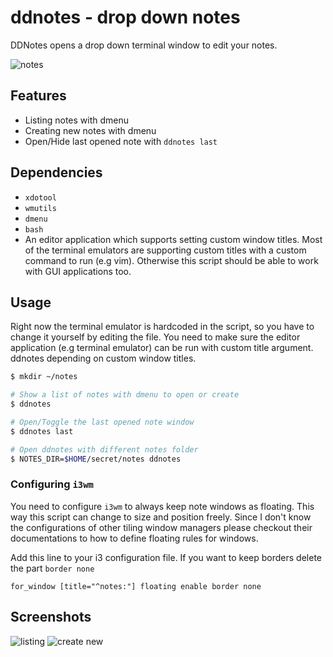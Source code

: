 # ddnotes - drop down notes

DDNotes opens a drop down terminal window to edit your notes.

![notes](https://raw.githubusercontent.com/umurgdk/ddnotes/master/screenshots/notewindow.png)

## Features

* Listing notes with dmenu
* Creating new notes with dmenu
* Open/Hide last opened note with `ddnotes last`

## Dependencies

* `xdotool`
* `wmutils`
* `dmenu`
* `bash`
* An editor application which supports setting custom window titles. Most of the terminal emulators are supporting custom titles with a custom command to run (e.g vim). Otherwise this script should be able to work with GUI applications too.

## Usage

Right now the terminal emulator is hardcoded in the script, so you have to change it yourself by editing the file. You need to make sure the editor application (e.g terminal emulator) can be run with custom title argument. ddnotes depending on custom window titles.

```bash
$ mkdir ~/notes

# Show a list of notes with dmenu to open or create
$ ddnotes

# Open/Toggle the last opened note window
$ ddnotes last

# Open ddnotes with different notes folder
$ NOTES_DIR=$HOME/secret/notes ddnotes
```

### Configuring `i3wm`

You need to configure `i3wm` to always keep note windows as floating. This way this script can change to size and position freely. Since I don't know the configurations of other tiling window managers please checkout their documentations to how to define floating rules for windows.

Add this line to your i3 configuration file. If you want to keep borders delete the part `border none`

```
for_window [title="^notes:"] floating enable border none
```

## Screenshots

![listing](https://raw.githubusercontent.com/umurgdk/ddnotes/master/screenshots/listing.png)
![create new](https://raw.githubusercontent.com/umurgdk/ddnotes/master/screenshots/create-new.png)
